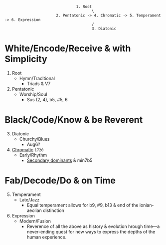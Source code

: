                                     1. Root
                                           \
                           2. Pentatonic -> 4. Chromatic -> 5. Temperament -> 6. Expression
                                           /
                                           3. Diatonic
 

# White/Encode/Receive & with Simplicity
   1. Root
      - Hymn/Traditional
         - Triads & V7 
   2. Pentatonic
      - Worship/Soul
         - Sus (2, 4), b5, #5, 6 
# Black/Code/Know & be Reverent
   3. Diatonic
      - Churchy/Blues
         - Aug6?
   4. [Chromatic](https://en.wikipedia.org/wiki/The_Well-Tempered_Clavier#Recordings) `1720`
      - Early/Rhythm
         - [Secondary dominants](https://en.wikipedia.org/wiki/Uptown_Girl) & min7b5
# Fab/Decode/Do & on Time
   5. Temperament
      - Late/Jazz
         - Equal temperament allows for b9, #9, b13 & end of the ionian-aeolian distinction
   6. Expression
      - Modern/Fusion
         - Reverence of all the above as history & evolution 
hrough time—a never-ending quest for new ways to express the depths of the human experience.
